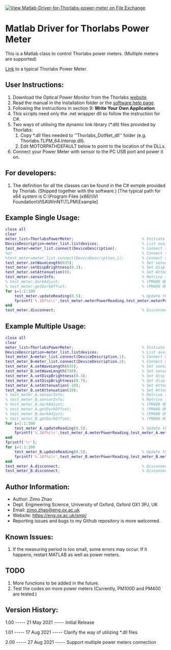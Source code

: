 [![View Matlab-Driver-for-Thorlabs-power-meter on File Exchange](https://www.mathworks.com/matlabcentral/images/matlab-file-exchange.svg)](https://uk.mathworks.com/matlabcentral/fileexchange/92803-matlab-driver-for-thorlabs-power-meter)

# Matlab Driver for Thorlabs Power Meter

This is a Matlab class to control Thorlabs power meters. (Multiple meters are supported)

[Link](https://www.thorlabs.com/newgrouppage9.cfm?objectgroup_id=10562) to a typical Thorlabs Power Meter. 

## User Instructions:

1. Download the Optical Power Monitor from the Thorlabs [website](https://www.thorlabs.com/software_pages/ViewSoftwarePage.cfm?Code=OPM).
2. Read the manual in the installation folder or the [software help page](https://www.thorlabs.com/software/MUC/OPM/v3.0/TL_OPM_V3.0_web-secured.pdf).
3. Following the instructions in section 9: **Write Your Own Application**.
4. This scripts need only the .net wrapper dll so follow the instruction for C#.
5. Two ways of utilising the dynamic link library (*.dll) files provided by Thorlabs:
   1. Copy *.dll files needed to ''Thorlabs_DotNet_dll'' folder (e.g. Thorlabs.TLPM_64.Interop.dll).
   2. Edit MOTORPATHDEFAULT below to point to the location of the DLLs.
6. Connect your Power Meter with sensor to the PC USB port and power it on.

## For developers:

1. The definition for all the classes can be found in the C# exmple provided by Thorlab. (Shipped together with the software.) [The typical path for x64 system is C:\Program Files (x86)\IVI Foundation\VISA\WinNT\TLPM\Example]

## Example Single Usage:

```matlab
close all
clear
meter_list=ThorlabsPowerMeter;                              % Initiate the meter_list
DeviceDescription=meter_list.listdevices;                   % List available device(s)
test_meter=meter_list.connect(DeviceDescription);           % Connect single/the first devices
%or                                                         % Connect single/the first devices
%test_meter=meter_list.connect(DeviceDescription,1);        % Connect single/the first devices
test_meter.setWaveLength(635);                              % Set sensor wavelength
test_meter.setDispBrightness(0.3);                          % Set display brightness
test_meter.setAttenuation(0);                               % Set Attenuation
test_meter.sensorInfo;                                      % Retrive the sensor info
% test_meter.darkAdjust;                                    % (PM400 ONLY)
% test_meter.getDarkOffset;                                 % (PM400 ONLY)
for i=1:1:100   
    test_meter.updateReading(0.5);                          % Update the reading (with interal period of 0.5s)
    fprintf('%.10f%c\r',test_meter.meterPowerReading,test_meter.meterPowerUnit);
end
test_meter.disconnect;                                      % Disconnect and release
```

## Example Multiple Usage:

```matlab
close all
clear
meter_list=ThorlabsPowerMeter;                              % Initiate the meter_list
DeviceDescription=meter_list.listdevices;                   % List available device(s)
test_meter_A=meter_list.connect(DeviceDescription,1);       % Connect multiple devices
test_meter_B=meter_list.connect(DeviceDescription,2);       % Connect multiple devices
test_meter_A.setWaveLength(635);                            % Set sensor wavelength
test_meter_B.setWaveLength(780);                            % Set sensor wavelength
test_meter_A.setDispBrightness(0.3);                        % Set display brightness
test_meter_B.setDispBrightness(0.7);                        % Set display brightness
test_meter_A.setAttenuation(-10);                           % Set Attenuation
test_meter_B.setAttenuation(10);                            % Set Attenuation
% test_meter_A.sensorInfo;                                  % Retrive the sensor info
% test_meter_B.sensorInfo;                                  % Retrive the sensor info
% test_meter_A.darkAdjust;                                  % (PM400 ONLY)
% test_meter_A.getDarkOffset;                               % (PM400 ONLY)
% test_meter_B.darkAdjust;                                  % (PM400 ONLY)
% test_meter_B.getDarkOffset;                               % (PM400 ONLY)
for i=1:1:100   
    test_meter_A.updateReading(0.5);                        % Update the reading (with interal period of 0.5s)
    fprintf('%.10f%c\r',test_meter_A.meterPowerReading,test_meter_A.meterPowerUnit);
end
fprintf('\r');
for i=1:1:100
    test_meter_B.updateReading(0.5);                        % Update the reading (with interal period of 0.5s)
    fprintf('%.10f%c\r',test_meter_B.meterPowerReading,test_meter_B.meterPowerUnit);
end
test_meter_A.disconnect;                                    % Disconnect and release
test_meter_B.disconnect;                                    % Disconnect and release
```

## Author Information:

* Author: Zimo Zhao
* Dept. Engineering Science, University of Oxford, Oxford OX1 3PJ, UK
* Email: zimo.zhao@eng.ox.ac.uk
* Website: https://eng.ox.ac.uk/smp/
* Reporting issues and bugs to my Github repository is more welcomed.

## Known Issues:

1. If the measuring period is too small, some errors may occur. If it happens, restart MATLAB as well as power meters.

## TODO

1. More functions to be added in the future.
2. Test the codes on more power meters (Currently, PM100D and PM400 are tested.)

## Version History:

1.00 ----- 21 May 2021 ----- Initial Release

1.01 ----- 17 Aug 2021 ----- Clarify the way of utilizing *.dll files

2.00 ----- 27 Aug 2021 ----- Support multiple power meters connection
